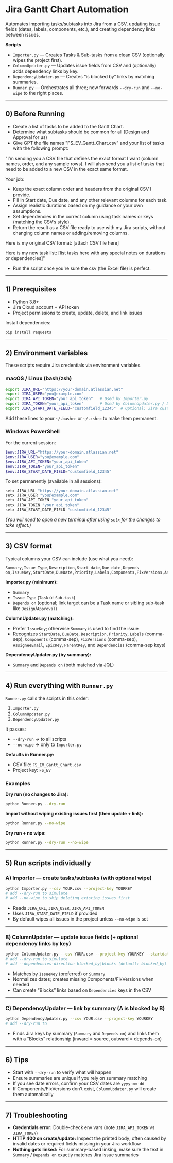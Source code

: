 # Jira Gantt Chart Automation

Automates importing tasks/subtasks into Jira from a CSV, updating issue fields (dates, labels, components, etc.), and creating dependency links between issues.

**Scripts**
- `Importer.py` — Creates Tasks & Sub-tasks from a clean CSV (optionally wipes the project first).
- `ColumnUpdater.py` — Updates issue fields from CSV and (optionally) adds dependency links by key.
- `DependencyUpdater.py` — Creates “is blocked by” links by matching summaries.
- `Runner.py` — Orchestrates all three; now forwards `--dry-run` and `--no-wipe` to the right places.

---

## 0) Before Running
- Create a list of tasks to be added to the Gantt Chart.
- Determine what subtasks should be common for all (Design and Approval for us)
- Give GPT the file names "FS_EV_Gantt_Chart.csv" and your list of tasks with the following prompt:

"I’m sending you a CSV file that defines the exact format I want (column names, order, and any sample rows). 
I will also send you a list of tasks that need to be added to a new CSV in the exact same format.  

Your job:
- Keep the exact column order and headers from the original CSV I provide.
- Fill in Start date, Due date, and any other relevant columns for each task.
- Assign realistic durations based on my guidance or your own assumptions.
- Set dependencies in the correct column using task names or keys (matching the CSV’s style).
- Return the result as a CSV file ready to use with my Jira scripts, without changing column names or adding/removing columns.

Here is my original CSV format:
[attach CSV file here]

Here is my new task list:
[list tasks here with any special notes on durations or dependencies]"


- Run the script once you're sure the csv (the Excel file) is perfect.

---

## 1) Prerequisites

- Python 3.8+
- Jira Cloud account + API token
- Project permissions to create, update, delete, and link issues

Install dependencies:
```bash
pip install requests
```

---

## 2) Environment variables

These scripts require Jira credentials via environment variables.

### **macOS / Linux (bash/zsh)**
```bash
export JIRA_URL="https://your-domain.atlassian.net"
export JIRA_USER="you@example.com"
export JIRA_API_TOKEN="your_api_token"   # Used by Importer.py
export JIRA_TOKEN="your_api_token"       # Used by ColumnUpdater.py / DependencyUpdater.py
export JIRA_START_DATE_FIELD="customfield_12345"  # Optional: Jira custom field ID for Start Date
```
Add these lines to your `~/.bashrc` or `~/.zshrc` to make them permanent.

### **Windows PowerShell**
For the current session:
```powershell
$env:JIRA_URL="https://your-domain.atlassian.net"
$env:JIRA_USER="you@example.com"
$env:JIRA_API_TOKEN="your_api_token"
$env:JIRA_TOKEN="your_api_token"
$env:JIRA_START_DATE_FIELD="customfield_12345"
```

To set permanently (available in all sessions):
```powershell
setx JIRA_URL "https://your-domain.atlassian.net"
setx JIRA_USER "you@example.com"
setx JIRA_API_TOKEN "your_api_token"
setx JIRA_TOKEN "your_api_token"
setx JIRA_START_DATE_FIELD "customfield_12345"
```
*(You will need to open a new terminal after using `setx` for the changes to take effect.)*

---

## 3) CSV format

Typical columns your CSV can include (use what you need):

```
Summary,Issue Type,Description,Start date,Due date,Depends on,IssueKey,StartDate,DueDate,Priority,Labels,Components,FixVersions,AssigneeEmail,EpicKey,ParentKey,Dependencies
```

**Importer.py (minimum):**
- `Summary`
- `Issue Type` (`Task` or `Sub-task`)
- `Depends on` (optional; link target can be a Task name or sibling sub-task like `Design`/`Approval`)

**ColumnUpdater.py (matching):**
- Prefer `IssueKey`; otherwise `Summary` is used to find the issue
- Recognizes `StartDate`, `DueDate`, `Description`, `Priority`, `Labels` (comma-sep), `Components` (comma-sep), `FixVersions` (comma-sep), `AssigneeEmail`, `EpicKey`, `ParentKey`, and `Dependencies` (comma-sep keys)

**DependencyUpdater.py (by summary):**
- `Summary` and `Depends on` (both matched via JQL)

---

## 4) Run everything with `Runner.py`

`Runner.py` calls the scripts in this order:

1) `Importer.py`
2) `ColumnUpdater.py`
3) `DependencyUpdater.py`

It passes:
- `--dry-run` → to all scripts
- `--no-wipe` → only to `Importer.py`

**Defaults in Runner.py:**
- CSV file: `FS_EV_Gantt_Chart.csv`
- Project key: `FS_EV`

### Examples

**Dry run (no changes to Jira):**
```bash
python Runner.py --dry-run
```

**Import without wiping existing issues first (then update + link):**
```bash
python Runner.py --no-wipe
```

**Dry run + no wipe:**
```bash
python Runner.py --dry-run --no-wipe
```

---

## 5) Run scripts individually

### A) Importer — create tasks/subtasks (with optional wipe)
```bash
python Importer.py --csv YOUR.csv --project-key YOURKEY
# add --dry-run to simulate
# add --no-wipe to skip deleting existing issues first
```

- Reads `JIRA_URL`, `JIRA_USER`, `JIRA_API_TOKEN`
- Uses `JIRA_START_DATE_FIELD` if provided
- By default wipes all issues in the project unless `--no-wipe` is set

---

### B) ColumnUpdater — update issue fields (+ optional dependency links by key)
```bash
python ColumnUpdater.py --csv YOUR.csv --project-key YOURKEY --startdate-field customfield_12345
# add --dry-run to simulate
# add --dependencies-direction blocked_by|blocks (default: blocked_by)
```

- Matches by `IssueKey` (preferred) or `Summary`
- Normalizes dates; creates missing Components/FixVersions when needed
- Can create “Blocks” links based on `Dependencies` keys in the CSV

---

### C) DependencyUpdater — link by summary (A is **blocked by** B)
```bash
python DependencyUpdater.py --csv YOUR.csv --project-key YOURKEY
# add --dry-run to
```

- Finds Jira keys by summary (`Summary` and `Depends on`) and links them with a “Blocks” relationship (inward = source, outward = depends-on)

---

## 6) Tips

- Start with `--dry-run` to verify what will happen
- Ensure summaries are unique if you rely on summary matching
- If you see date errors, confirm your CSV dates are `yyyy-mm-dd`
- If Components/FixVersions don’t exist, `ColumnUpdater.py` will create them automatically

---

## 7) Troubleshooting

- **Credentials error:** Double-check env vars (note `JIRA_API_TOKEN` vs `JIRA_TOKEN`)
- **HTTP 400 on create/update:** Inspect the printed body; often caused by invalid dates or required fields missing in your Jira workflow
- **Nothing gets linked:** For summary-based linking, make sure the text in `Summary` / `Depends on` exactly matches Jira issue summaries
